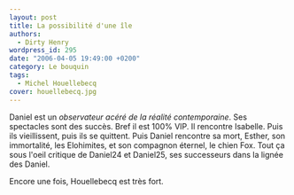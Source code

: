 ```yaml
---
layout: post
title: La possibilité d'une île
authors:
  - Dirty Henry
wordpress_id: 295
date: "2006-04-05 19:49:00 +0200"
category: Le bouquin
tags:
  - Michel Houellebecq
cover: houellebecq.jpg
---
```


Daniel est un _observateur acéré de la réalité contemporaine_. Ses spectacles
sont des succès. Bref il est 100% VIP. Il rencontre Isabelle. Puis ils
vieillissent, puis ils se quittent. Puis Daniel rencontre sa mort, Esther, son
immortalité, les Elohimites, et son compagnon éternel, le chien Fox. Tout ça
sous l'oeil critique de Daniel24 et Daniel25, ses successeurs dans la lignée des
Daniel.

Encore une fois, Houellebecq est très fort.
